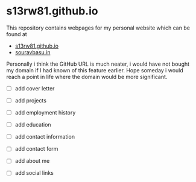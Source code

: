 # s13rw81.github.io

This repository contains webpages for my personal website which can be found at

* [s13rw81.github.io](https://www.s13rw81.github.io)
* [souravbasu.in](https://www.souravbasu.in)


Personally i think the GitHub URL is much neater, i would have not bought my
domain if I had known of this feature earlier.
Hope someday i would reach a point in life where the domain would be more
significant.

- [ ] add cover letter

- [ ] add projects

- [ ] add employment history

- [ ] add education

- [ ] add contact information

- [ ] add contact form

- [ ] add about me

- [ ] add social links
